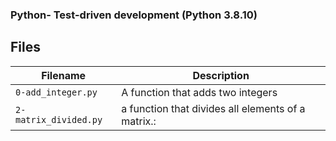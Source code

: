 ### 
### Python- Test-driven development (Python 3.8.10)
###

## Files
| Filename | Description |
| -------- | ----------- |
| `0-add_integer.py` | A function that adds two integers |
| `2-matrix_divided.py` | a function that divides all elements of a matrix.:|


